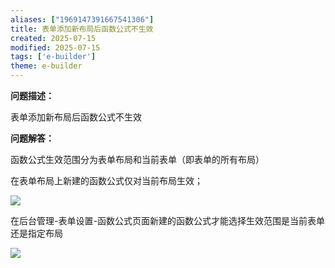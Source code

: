 ```yaml
---
aliases: ["1969147391667541306"]
title: 表单添加新布局后函数公式不生效
created: 2025-07-15
modified: 2025-07-15
tags: ['e-builder']
theme: e-builder
---
```


**问题描述：**

表单添加新布局后函数公式不生效

**问题解答：**

函数公式生效范围分为表单布局和当前表单（即表单的所有布局）

在表单布局上新建的函数公式仅对当前布局生效；

![](0c37c54ce94b2daf954fcb65eab27c27.jpg)

在后台管理-表单设置-函数公式页面新建的函数公式才能选择生效范围是当前表单还是指定布局

![](4a92d385928d7daf47c385fa68a9c08e.jpg)